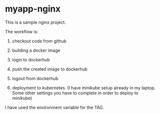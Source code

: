 # myapp-nginx

This is a sample nginx project. <br>

The workflow is:<br>

1. checkout code from github<br>

2. building a docker image<br>

3. login to dockerhub<br>

4. push the created image to dockerhub<br>

5. logout from dockerhub<br>

6. deployment to kubernetes. (I have minikube setup already in my laptop. Some other settings you have to complete in order to deploy to minikube)<br>

I have used the environment variable for the TAG. <br>

